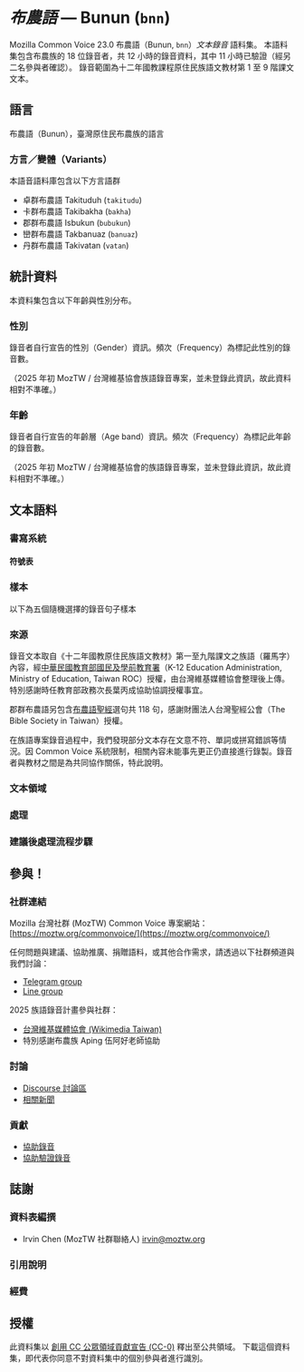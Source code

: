 # *布農語* &mdash; Bunun (`bnn`)

Mozilla Common Voice 23.0 布農語（Bunun, `bnn`）*文本錄音* 語料集。
本語料集包含布農族的 18 位錄音者，共 12 小時的錄音資料，其中 11 小時已驗證（經另二名參與者確認）。
錄音範圍為十二年國教課程原住民族語文教材第 1 至 9 階課文文本。

## 語言

<!-- {{LANGUAGE_DESCRIPTION}} -->
<!-- Provide a brief (1-2 paragraph) description of your language -->
布農語（Bunun），臺灣原住民布農族的語言

### 方言／變體（Variants）

<!-- {{VARIANT_DESCRIPTION}} -->
<!-- @ OPTIONAL @ -->
<!-- Describe the variants (MCV variants) of your language -->

本語音語料庫包含以下方言語群

- 卓群布農語 Takituduh (`takitudu`)
- 卡群布農語 Takibakha (`bakha`)
- 郡群布農語 Isbukun (`bubukun`)
- 巒群布農語 Takbanuaz (`banuaz`)
- 丹群布農語 Takivatan (`vatan`)

## 統計資料
<!-- You can get a lot of the information in this section from https://analyzer.cv-toolbox.web.tr/browse -->
本資料集包含以下年齡與性別分布。

### 性別

錄音者自行宣告的性別（Gender）資訊。頻次（Frequency）為標記此性別的錄音數。

（2025 年初 MozTW / 台灣維基協會族語錄音專案，並未登錄此資訊，故此資料相對不準確。）

<!-- {{GENDER_TABLE}} -->
<!-- @ AUTOMATICALLY GENERATED @ -->
<!-- 
| Gender | Frequency |
|--------|-----------|
| male, masculine | ? |
| undeclared | ? |
| female, feminine | ? |
-->
### 年齡

錄音者自行宣告的年齡層（Age band）資訊。頻次（Frequency）為標記此年齡的錄音數。

（2025 年初 MozTW / 台灣維基協會的族語錄音專案，並未登錄此資訊，故此資料相對不準確。）

<!-- {{AGE_TABLE}} -->
<!-- @ AUTOMATICALLY GENERATED @ -->
<!-- 
| Age band | Frequency |
|----------|-----------|
| teens | ? |
| twenties | ? |
| thirties | ? |
| fourties | ? |
| fifties | ? |
   ...if other age ranges are present in your data, add rows...
-->

## 文本語料

<!-- {{TEXT_CORPUS_DESCRIPTION}} -->
<!-- @ OPTIONAL @ -->
<!-- An overview of the text corpus, with information such as average length (in characters and words) of validated sentences. -->

### 書寫系統

<!-- {{WRITING_SYSTEM_DESCRIPTION}} -->
<!-- @ OPTIONAL @ -->
<!-- A description of the writing system (or writing systems) used in the text corpus -->

#### 符號表

<!-- {{ALPHABET_TABLE}} -->
<!-- @ OPTIONAL @ -->
<!-- If the writing system is alphabetic, you can include the valid alphabet here -->

### 樣本

以下為五個隨機選擇的錄音句子樣本

<!-- {{SENTENCES_SAMPLE}} -->

### 來源

<!-- {{SOURCES_LIST}} -->
<!-- @ OPTIONAL @ -->
<!-- A list of sentence sources, can be curated to the top-N -->

錄音文本取自《十二年國教原住民族語文教材》第一至九階課文之族語（羅馬字）內容，經[中華民國教育部國民及學前教育署](https://www.k12ea.gov.tw)（K-12 Education Administration, Ministry of Education, Taiwan ROC）授權，由台灣維基媒體協會整理後上傳。特別感謝時任教育部政務次長葉丙成協助協調授權事宜。

郡群布農語另包含[布農語聖經](https://cb.fhl.net)選句共 118 句，感謝財團法人台灣聖經公會（The Bible Society in Taiwan）授權。

在族語專案錄音過程中，我們發現部分文本存在文意不符、單詞或拼寫錯誤等情況。因 Common Voice 系統限制，相關內容未能事先更正仍直接進行錄製。錄音者與教材之間是為共同協作關係，特此說明。

### 文本領域

<!-- {{TEXT_DOMAIN_DESCRIPTION}} -->
<!-- @ OPTIONAL @ -->
<!-- What text domains are represented in the corpus? -->

### 處理

<!-- {{PROCESSING_DESCRIPTION}} -->
<!-- @ OPTIONAL @ -->
<!-- How has the text data been processed -->

### 建議後處理流程步驟

<!-- {{RECOMMENDED_POSTPROCESSING_DESCRIPTION}} -->
<!-- @ OPTIONAL @ -->
<!-- What should people do before they use the data, for example Unicode normalisation -->

## 參與！

### 社群連結

<!-- {{COMMUNITY_LINKS_LIST}} -->
<!-- @ OPTIONAL @ -->
<!-- Links to community chats / fora -->

Mozilla 台灣社群 (MozTW) Common Voice 專案網站： [https://moztw.org/commonvoice/](https://moztw.org/commonvoice/)

任何問題與建議、協助推廣、捐贈語料，或其他合作需求，請透過以下社群頻道與我們討論：

- [Telegram group](https://t.me/+gvmHEcAtd-IwNzFl)
- [Line group](https://line.me/ti/g/_PLyjCSe_8)

2025 族語錄音計畫參與社群：

- [台灣維基媒體協會 (Wikimedia Taiwan)](https://www.facebook.com/wikimedia.tw)
- 特別感謝布農族 Aping 伍阿好老師協助

### 討論

<!-- {{DISCUSSION_LINKS_LIST}} -->
<!-- @ OPTIONAL @ -->
<!-- Any links to discussions, for example on Discourse or other fora or blogs can be included here -->

- [Discourse 討論區](https://discourse.mozilla.org/c/voice/zh-tw/286)
- [相關新聞](https://hackmd.io/@moztw/common-voice-news)

### 貢獻

<!-- {{CONTRIBUTE_LINKS_LIST}} -->
<!-- Here you can include links for how to contribute to the dataset -->

* [協助錄音](https://commonvoice.mozilla.org/bnn/speak)
* [協助驗證錄音](https://commonvoice.mozilla.org/bnn/listen)

## 誌謝

### 資料表編撰

<!-- {{DATASHEET_AUTHORS_LIST}} -->
<!-- A list in the format of: Your Name <email@email.com> -->

- Irvin Chen (MozTW 社群聯絡人) <irvin@moztw.org>

### 引用說明

<!-- {{CITATION_DESCRIPTION}} -->
<!-- @ OPTIONAL @ -->
<!-- If you published a paper and would like people to cite it, you can include the BiBTeX here -->

### 經費

<!-- {{FUNDING_DESCRIPTION}} -->
<!-- @ OPTIONAL @ -->
<!-- If you received any funding, you can include the acknowledgement here -->

## 授權

此資料集以 [創用 CC 公眾領域貢獻宣告 (CC-0)](https://creativecommons.org/public-domain/cc0/) 釋出至公共領域。
下載這個資料集，即代表你同意不對資料集中的個別參與者進行識別。
